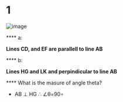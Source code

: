 # 1

![image](https://github.com/user-attachments/assets/3f87c7c1-e735-42cd-8ae2-c4436121301f)

**** a:

**Lines CD, and EF are parallell to line AB**

**** b:

**Lines HG and LK and perpindicular to line AB**

**** What is the masure of angle theta?

* AB ⊥ HG ∴ ∠θ=90∘
